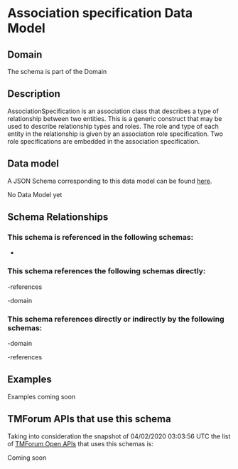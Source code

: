 # Association specification Data Model

## Domain

The  schema is part of the  Domain

## Description

AssociationSpecification is an association class that describes a type of relationship between two entities. This is a generic construct that may be used to describe relationship types and roles. The role and type of each entity in the relationship is given by an association role specification. Two role specifications are embedded in the association specification.

## Data model

A JSON Schema corresponding to this data model can be found
[here](https://github.com/tmforum-rand/schemas/blob/candidates/Common/AssociationSpecification.schema.json).

No Data Model yet

## Schema Relationships

### This schema is referenced in the following schemas:

-

### This schema references the following schemas directly:

-references

-domain

### This schema references directly or indirectly by the following schemas:

-domain

-references



## Examples

Examples coming soon

## TMForum APIs that use this schema

Taking into consideration the snapshot of 04/02/2020 03:03:56 UTC the list of [TMForum Open APIs](https://www.tmforum.org/open-apis/) that uses this schemas is:

Coming soon